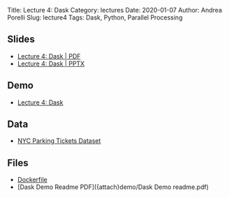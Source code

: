 Title: Lecture 4: Dask
Category: lectures
Date: 2020-01-07
Author: Andrea Porelli
Slug: lecture4
Tags: Dask, Python, Parallel Processing

## Slides

- [Lecture 4: Dask | PDF]({attach}presentation/lecture4.pdf) 
- [Lecture 4: Dask | PPTX]({attach}presentation/lecture4.pptx)

## Demo

- [Lecture 4: Dask]({filename}demo/dask_demo.ipynb) 

## Data
- [NYC Parking Tickets Dataset](https://www.kaggle.com/new-york-city/nyc-parking-tickets)



## Files 
- [Dockerfile]({attach}demo/Dockerfile)
- [Dask Demo Readme PDF]({attach}demo/Dask Demo readme.pdf)

